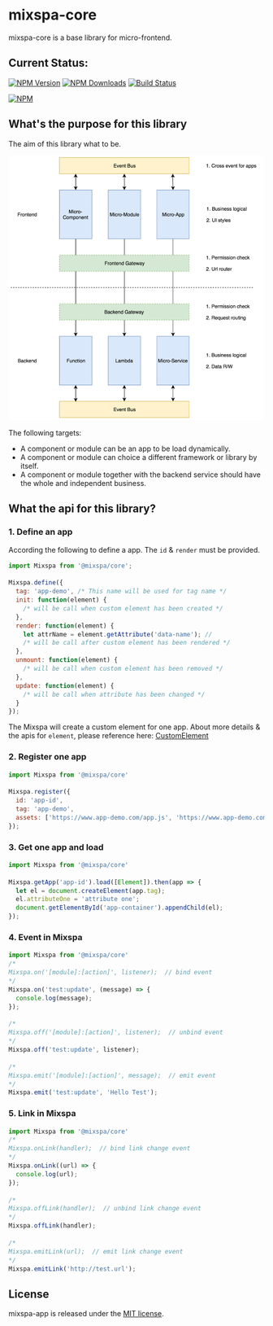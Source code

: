 # mixspa-core
mixspa-core is a base library for micro-frontend.

## Current Status:

[![NPM Version](https://img.shields.io/npm/v/@mixspa/core.svg)](https://npmjs.org/package/@mixspa/core)
[![NPM Downloads](https://img.shields.io/npm/dm/@mixspa/core.svg)](https://npmjs.org/package/@mixspa/core)
[![Build Status](https://circleci.com/gh/mixspa/mixspa-core.svg?style=svg)](https://circleci.com/gh/mixspa/mixspa-core)

[![NPM](https://nodei.co/npm/@mixspa/core.png?downloads=true&downloadRank=true&stars=true)](https://nodei.co/npm/@mixspa/core/)

## What's the purpose for this library

The aim of this library what to be.

![Architecture Micro-Web](./doc/micro-web.png)

The following targets:
* A component or module can be an app to be load dynamically.
* A component or module can choice a different framework or library by itself.
* A component or module together with the backend service should have the whole and independent business.


## What the api for this library?

### 1. Define an app

According the following to define a app. The `id` & `render` must be provided.

```js
import Mixspa from '@mixspa/core';

Mixspa.define({
  tag: 'app-demo', /* This name will be used for tag name */
  init: function(element) {
    /* will be call when custom element has been created */
  },
  render: function(element) {
    let attrName = element.getAttribute('data-name'); //
    /* will be call after custom element has been rendered */
  },
  unmount: function(element) {
    /* will be call when custom element has been removed */
  },
  update: function(element) {
    /* will be call when attribute has been changed */
  }
});
```

The Mixspa will create a custom element for one app.
About more details & the apis for `element`, please reference here:
[CustomElement](https://developer.mozilla.org/en-US/docs/Web/API/CustomElementRegistry)

### 2. Register one app

```js
import Mixspa from '@mixspa/core'

Mixspa.register({
  id: 'app-id',
  tag: 'app-demo',
  assets: ['https://www.app-demo.com/app.js', 'https://www.app-demo.com/app.css']
});
```

### 3. Get one app and load

```js
import Mixspa from '@mixspa/core'

Mixspa.getApp('app-id').load([Element]).then(app => {
  let el = document.createElement(app.tag);
  el.attributeOne = 'attribute one';
  document.getElementById('app-container').appendChild(el);
});
```

### 4. Event in Mixspa

```js
import Mixspa from '@mixspa/core'
/*
Mixspa.on('[module]:[action]', listener);  // bind event
*/
Mixspa.on('test:update', (message) => {
  console.log(message);
});

/*
Mixspa.off('[module]:[action]', listener);  // unbind event
*/
Mixspa.off('test:update', listener);

/*
Mixspa.emit('[module]:[action]', message);  // emit event
*/
Mixspa.emit('test:update', 'Hello Test');
```

### 5. Link in Mixspa

```js
import Mixspa from '@mixspa/core'
/*
Mixspa.onLink(handler);  // bind link change event
*/
Mixspa.onLink((url) => {
  console.log(url);
});

/*
Mixspa.offLink(handler);  // unbind link change event
*/
Mixspa.offLink(handler);

/*
Mixspa.emitLink(url);  // emit link change event
*/
Mixspa.emitLink('http://test.url');
```

## License

mixspa-app is released under the [MIT license](https://github.com/mixspa/mixspa-core/blob/master/LICENSE).
